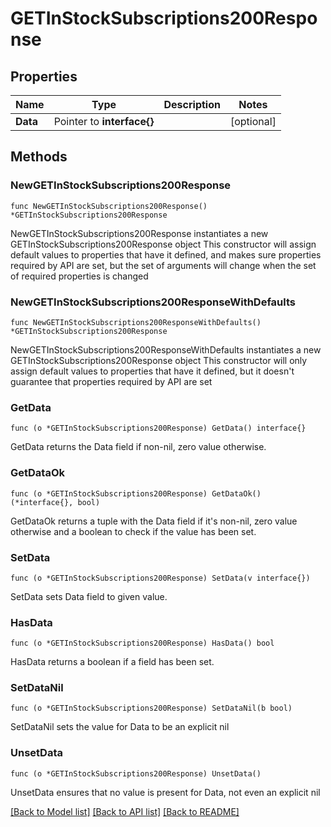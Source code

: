 # GETInStockSubscriptions200Response

## Properties

Name | Type | Description | Notes
------------ | ------------- | ------------- | -------------
**Data** | Pointer to **interface{}** |  | [optional] 

## Methods

### NewGETInStockSubscriptions200Response

`func NewGETInStockSubscriptions200Response() *GETInStockSubscriptions200Response`

NewGETInStockSubscriptions200Response instantiates a new GETInStockSubscriptions200Response object
This constructor will assign default values to properties that have it defined,
and makes sure properties required by API are set, but the set of arguments
will change when the set of required properties is changed

### NewGETInStockSubscriptions200ResponseWithDefaults

`func NewGETInStockSubscriptions200ResponseWithDefaults() *GETInStockSubscriptions200Response`

NewGETInStockSubscriptions200ResponseWithDefaults instantiates a new GETInStockSubscriptions200Response object
This constructor will only assign default values to properties that have it defined,
but it doesn't guarantee that properties required by API are set

### GetData

`func (o *GETInStockSubscriptions200Response) GetData() interface{}`

GetData returns the Data field if non-nil, zero value otherwise.

### GetDataOk

`func (o *GETInStockSubscriptions200Response) GetDataOk() (*interface{}, bool)`

GetDataOk returns a tuple with the Data field if it's non-nil, zero value otherwise
and a boolean to check if the value has been set.

### SetData

`func (o *GETInStockSubscriptions200Response) SetData(v interface{})`

SetData sets Data field to given value.

### HasData

`func (o *GETInStockSubscriptions200Response) HasData() bool`

HasData returns a boolean if a field has been set.

### SetDataNil

`func (o *GETInStockSubscriptions200Response) SetDataNil(b bool)`

 SetDataNil sets the value for Data to be an explicit nil

### UnsetData
`func (o *GETInStockSubscriptions200Response) UnsetData()`

UnsetData ensures that no value is present for Data, not even an explicit nil

[[Back to Model list]](../README.md#documentation-for-models) [[Back to API list]](../README.md#documentation-for-api-endpoints) [[Back to README]](../README.md)


